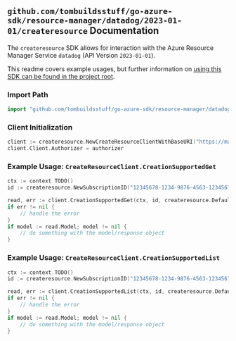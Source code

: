 
## `github.com/tombuildsstuff/go-azure-sdk/resource-manager/datadog/2023-01-01/createresource` Documentation

The `createresource` SDK allows for interaction with the Azure Resource Manager Service `datadog` (API Version `2023-01-01`).

This readme covers example usages, but further information on [using this SDK can be found in the project root](https://github.com/tombuildsstuff/go-azure-sdk/tree/main/docs).

### Import Path

```go
import "github.com/tombuildsstuff/go-azure-sdk/resource-manager/datadog/2023-01-01/createresource"
```


### Client Initialization

```go
client := createresource.NewCreateResourceClientWithBaseURI("https://management.azure.com")
client.Client.Authorizer = authorizer
```


### Example Usage: `CreateResourceClient.CreationSupportedGet`

```go
ctx := context.TODO()
id := createresource.NewSubscriptionID("12345678-1234-9876-4563-123456789012")

read, err := client.CreationSupportedGet(ctx, id, createresource.DefaultCreationSupportedGetOperationOptions())
if err != nil {
	// handle the error
}
if model := read.Model; model != nil {
	// do something with the model/response object
}
```


### Example Usage: `CreateResourceClient.CreationSupportedList`

```go
ctx := context.TODO()
id := createresource.NewSubscriptionID("12345678-1234-9876-4563-123456789012")

read, err := client.CreationSupportedList(ctx, id, createresource.DefaultCreationSupportedListOperationOptions())
if err != nil {
	// handle the error
}
if model := read.Model; model != nil {
	// do something with the model/response object
}
```
